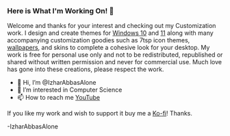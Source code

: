 ### Here is What I'm Working On! 👋

Welcome and thanks for your interest and checking out my Customization work.  I design and create themes for [Windows 10](https://github.com/IzharAbbasAlone) and [11](https://github.com/IzharAbbasAlone) along with many accompanying customization goodies such as 7tsp icon themes, [wallpapers](https://github.com/IzharAbbasAlone), and skins to complete a cohesive look for your desktop.  My work is free for personal use only and not to be redistributed, republished or shared without written permission and never for commercial use.  Much love has gone into these creations, please respect the work.


- 👋 Hi, I’m @IzharAbbasAlone
- 👀 I’m interested in Computer Science
- 📫 How to reach me [YouTube](https://youtube.com/Izharbhaiofficial)

If you like my work and wish to support it buy me a [Ko-fi](https://ko-fi.com/alisizhar)!  Thanks.

 -IzharAbbasAlone

<!---
IzharAbbasAlone/IzharAbbasAlone is a ✨ special ✨ repository because its `README.md` (this file) appears on your GitHub profile.
You can click the Preview link to take a look at your changes.
--->
